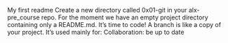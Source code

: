 My first readme
Create a new directory called 0x01-git in your alx-pre_course repo.
For the moment we have an empty project directory containing only a README.md. It’s time to code!
A branch is like a copy of your project. It’s used mainly for:
 Collaboration: be up to date
